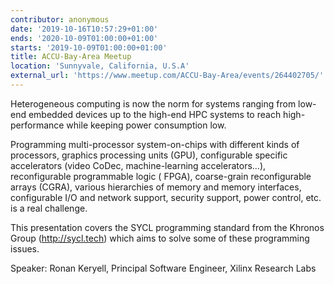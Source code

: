 ```yaml
---
contributor: anonymous
date: '2019-10-16T10:57:29+01:00'
ends: '2020-10-09T01:00:00+01:00'
starts: '2019-10-09T01:00:00+01:00'
title: ACCU-Bay-Area Meetup
location: 'Sunnyvale, California, U.S.A'
external_url: 'https://www.meetup.com/ACCU-Bay-Area/events/264402705/'
---
```


Heterogeneous computing is now the norm for systems ranging from low-end embedded devices up to the high-end HPC systems
to reach high-performance while keeping power consumption low.

Programming multi-processor system-on-chips with different kinds of processors, graphics processing units (GPU),
configurable specific accelerators (video CoDec, machine-learning accelerators...), reconfigurable programmable logic (
FPGA), coarse-grain reconfigurable arrays (CGRA), various hierarchies of memory and memory interfaces, configurable I/O
and network support, security support, power control, etc. is a real challenge.

This presentation covers the SYCL programming standard from the Khronos Group (http://sycl.tech) which aims to solve
some of these programming issues.

Speaker: Ronan Keryell, Principal Software Engineer, Xilinx Research Labs

